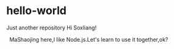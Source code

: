# hello-world
Just another repository
Hi Soxliang!

   MaShaojing here,I like Node.js.Let's learn to use it together,ok?
